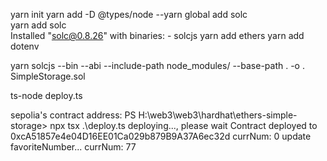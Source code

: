 yarn init
yarn add -D @types/node
--yarn global add solc  
yarn add solc  
 Installed "solc@0.8.26" with binaries: - solcjs
yarn add ethers
yarn add dotenv

yarn solcjs --bin --abi --include-path node_modules/ --base-path . -o . SimpleStorage.sol

ts-node deploy.ts

sepolia's contract address:
PS H:\web3\web3\hardhat\ethers-simple-storage> npx tsx .\deploy.ts
deploying..., please wait
Contract deployed to 0xcA51857e4e04D16EE01Ca029b879B9A37A6ec32d
currNum: 0
update favoriteNumber...
currNum: 77

